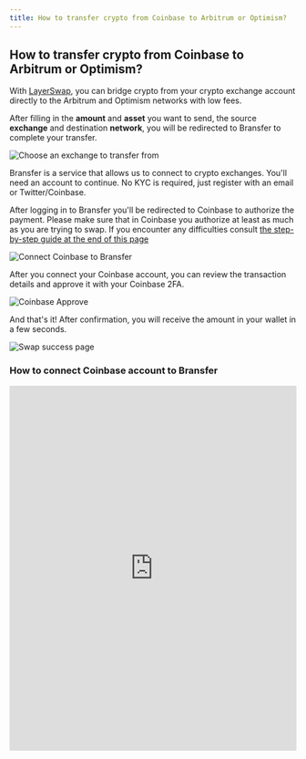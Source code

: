 ```yaml
---
title: How to transfer crypto from Coinbase to Arbitrum or Optimism?
---
```


## How to transfer crypto from Coinbase to Arbitrum or Optimism?

With [LayerSwap](/), you can bridge crypto from your crypto exchange account directly to the Arbitrum and Optimism networks with low fees. <br />

After filling in the **amount** and **asset** you want to send, the source **exchange** and destination **network**, you will be redirected to Bransfer to complete your transfer.

![Choose an exchange to transfer from](/images/bransfer_choose_exchange.png)

Bransfer is a service that allows us to connect to crypto exchanges.
You'll need an account to continue. No KYC is required, just register with an email or Twitter/Coinbase. <br />

After logging in to Bransfer you'll be redirected to Coinbase to authorize the payment. 
Please make sure that in Coinbase you authorize at least as much as you are trying to swap. If you encounter any difficulties consult [the step-by-step guide at the end of this page](#how-to-connect-coinbase-account-to-bransfer)

![Connect Coinbase to Bransfer](/images/coinbase_authorize.png)

After you connect your Coinbase account, you can review the transaction details and approve it with your Coinbase 2FA.

![Coinbase Approve](/images/coinbase_confirm.png)

And that's it! After confirmation, you will receive the amount in your wallet in a few seconds.

![Swap success page](/images/swap_success.png)

### How to connect Coinbase account to Bransfer

<iframe src="https://scribehow.com/embed/Connect_Coinbase_account_to_Bransfer__3viWrtzpQ7q6MxxT8NMQYw" width="100%" height="640" allowFullScreen frameBorder="0"></iframe>